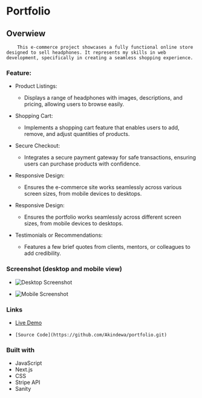 # Portfolio
  
## Overwiew
        This e-commerce project showcases a fully functional online store designed to sell headphones. It represents my skills in web development, specifically in creating a seamless shopping experience. 

   ### Feature:
  - Product Listings: 
       - Displays a range of headphones with images, descriptions, and pricing, allowing users to browse easily.
       
       
  - Shopping Cart:

       -  Implements a shopping cart feature that enables users to add, remove, and adjust quantities of products.

  - Secure Checkout:
       -  Integrates a secure payment gateway for safe transactions, ensuring users can purchase products with confidence.

  -  Responsive Design: 
       - Ensures the e-commerce site works seamlessly across various screen sizes, from mobile devices to desktops.

  - Responsive Design:
       -  Ensures the portfolio works seamlessly across different screen sizes, from mobile devices to desktops.

  -   Testimonials or Recommendations: 
       - Features a few brief quotes from clients, mentors, or colleagues to add credibility.

### Screenshot (desktop and mobile view)

  -    ![Desktop Screenshot](./screenshot/desktop.jpg)

  -    ![Mobile Screenshot](./screenshot/mobile.jpg)

### Links

   -   [Live Demo](https://website-git-main-akindewas-projects.vercel.app/)

   -     [Source Code](https://github.com/Akindewa/portfolio.git)

### Built with
  - JavaScript
  - Next.js
  - CSS
  - Stripe API
  - Sanity
